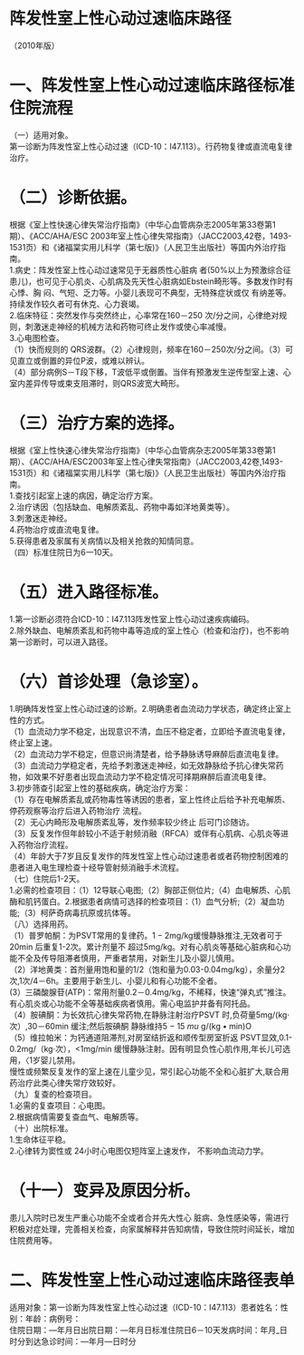 # 阵发性室上性心动过速临床路径  
（2010年版）  
# 一、阵发性室上性心动过速临床路径标准住院流程  
（一）适用对象。  
第一诊断为阵发性室上性心动过速（ICD-10：I47.113）。行药物复律或直流电复律治疗。  
# （二）诊断依据。  
根据《室上性快速心律失常治疗指南》（中华心血管病杂志2005年第33卷第1期）、《ACC/AHA/ESC 2003年室上性心律失常指南》（JACC2003,42卷，1493-1531页）和《诸福棠实用儿科学（第七版)》（人民卫生出版社）等国内外治疗指南。  
1.病史：阵发性室上性心动过速常见于无器质性心脏病 者($50\%$以上为预激综合征患儿)，也可见于心肌炎、心肌病及先天性心脏病如Ebstein畸形等。多数发作时有心悸、胸 闷、气短、乏力等。小婴儿表现可不典型，无特殊症状或仅 有纳差等。持续发作较久者可有休克、心力衰竭。  
2.临床特征：突然发作与突然终止，心率常在160－250 次/分之间，心律绝对规则，刺激迷走神经的机械方法和药物可终止发作或使心率减慢。  
3.心电图检查。  
（1）快而规则的 QRS波群。（2）心律规则，频率在160－250次/分之间。（3）可见直立或倒置的异位P波，或难以辨认。  
（4）部分病例S－T段下移，T波低平或倒置。当伴有预激发生逆传型室上速、心室内差异传导或束支阻滞时，则QRS波宽大畸形。  
# （三）治疗方案的选择。  
根据《室上性快速心律失常治疗指南》（中华心血管病杂志2005年第33卷第1期）、《ACC/AHA/ESC2003年室上性心律失常指南》（JACC2003,42卷,1493-1531页）和《诸福棠实用儿科学（第七版)》（人民卫生出版社）等国内外治疗指南。  
1.查找引起室上速的病因，确定治疗方案。  
2.治疗诱因（包括缺血、电解质紊乱、药物中毒如洋地黄类等）。  
3.刺激迷走神经。  
4.药物治疗或直流电复律。  
5.获得患者及家属有关病情以及相关抢救的知情同意。  
（四）标准住院日为6一10天。  
# （五）进入路径标准。  
1.第一诊断必须符合ICD-10：I47.113阵发性室上性心动过速疾病编码。  
2.除外缺血、电解质紊乱和药物中毒等造成的室上性心（检查和治疗)，也不影响第一诊断时，可以进入路径。  
# （六）首诊处理（急诊室）。  
1.明确阵发性室上性心动过速的诊断。2.明确患者血流动力学状态，确定终止室上性的方式。  
（1）血流动力学不稳定，出现意识不清，血压不稳定者，立即给予直流电复律，终止室上速。  
（2）血流动力学不稳定，但意识尚清楚者，给予静脉诱导麻醉后直流电复律。  
（3）血流动力学稳定者，先给予刺激迷走神经，如无效静脉给予抗心律失常药物，如效果不好患者出现血流动力学不稳定情况可择期麻醉后直流电复律。  
3.初步筛查引起室上性的基础疾病，确定治疗方案：  
（1）存在电解质紊乱或药物毒性等诱因的患者，室上性终止后给予补充电解质、停药观察等治疗后进入药物治疗 流程。  
（2）无心内畸形及电解质紊乱等，发作频率较少终止 后可门诊随访。  
（3）反复发作但年龄较小不适于射频消融（RFCA）或伴有心肌病、心肌炎等进入药物治疗流程。  
（4）年龄大于7岁且反复发作的阵发性室上性心动过速患者或者药物控制困难的患者进入电生理检查十经导管射频消融手术流程。  
（七）住院后1-2天。  
1.必需的检查项目：（1）12导联心电图;（2）胸部正侧位片;（4）血电解质、心肌酶和肌钙蛋白。2.根据患者病情可选择的检查项目：（1）血气分析;（2）凝血功能;（3）柯萨奇病毒抗原或抗体等。  
（八）选择用药。  
（1）普罗帕酮：为PSVT常用的复律药。$\mathrm{1-2mg/kg}$缓慢静脉推注,无效者可于 20min 后重复1-2次。累计剂量不 超过5mg/kg。对有心肌炎等基础心脏病和心功能不全及传导阻滞者慎用，严重者禁用，对新生儿及小婴儿慎用。  
（2）洋地黄类：首剂量用饱和量的1/2（饱和量为0.03-0.04mg/kg），余量分2次,1次/4－6h。主要用于新生儿、小婴儿和有心功能不全者。  
(3）三磷酸腺苷(ATP)：常用剂量0.2－0.4mg/kg，不稀释，快速“弹丸式”推注。有心肌炎或心功能不全等基础疾病者慎用。需心电监护并备有阿托品。  
（4）胺碘酮：为长效抗心律失常药物,在静脉注射治疗PSVT 时,负荷量5mg/(kg·次）,30－60min 缓注;然后胺碘酮 静脉维持$5\mathrm{~-~}15\:mu\:\mathrm{g}/\left(\mathrm{kg}\bullet\mathrm{min}\right)$O  
（5）维拉帕米：为钙通道阻滞剂,对房室结折返和顺传型房室折返 PSVT显效,0.1-0.2mg/（kg·次），<1mg/min 缓慢静脉注射。因有明显负性心肌作用,年长儿可选用，〈1岁婴儿禁用。  
慢性或频繁反复发作的室上速在儿童少见，常引起心功能不全和心脏扩大,联合用药治疗此类心律失常疗效较好。  
（九）复查的检查项目。  
1.必需的复查项目：心电图。  
2.根据病情需要复查血气、电解质等。  
（十）出院标准。  
1.生命体征平稳。  
2.心律转为窦性或 24小时心电图仅短阵室上速发作， 不影响血流动力学。  
# （十一）变异及原因分析。  
患儿入院时已发生严重心功能不全或者合并先大性心 脏病、急性感染等，需进行积极对症处理，完善相关检查，向家属解释并告知病情，导致住院时间延长，增加住院费用等。  
# 二、阵发性室上性心动过速临床路径表单  
适用对象：第一诊断为阵发性室上性心动过速（ICD-10：I47.113）患者姓名：性别：年龄：病例号：  
住院日期：—年月日出院日期：—年月日标准住院日6－10天发病时间：年月_日时分到达急诊时间：—年月—日时分  
